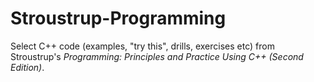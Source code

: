 # Stroustrup-Programming

Select C++ code (examples, "try this", drills, exercises etc) from Stroustrup's _Programming: Principles and Practice Using C++ (Second Edition)_.
